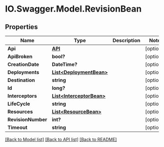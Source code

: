 # IO.Swagger.Model.RevisionBean
## Properties

Name | Type | Description | Notes
------------ | ------------- | ------------- | -------------
**Api** | [**API**](API.md) |  | [optional] 
**ApiBroken** | **bool?** |  | [optional] 
**CreationDate** | **DateTime?** |  | [optional] 
**Deployments** | [**List&lt;DeploymentBean&gt;**](DeploymentBean.md) |  | [optional] 
**Destination** | **string** |  | [optional] 
**Id** | **long?** |  | [optional] 
**Interceptors** | [**List&lt;InterceptorBean&gt;**](InterceptorBean.md) |  | [optional] 
**LifeCycle** | **string** |  | [optional] 
**Resources** | [**List&lt;ResourceBean&gt;**](ResourceBean.md) |  | [optional] 
**RevisionNumber** | **int?** |  | [optional] 
**Timeout** | **string** |  | [optional] 

[[Back to Model list]](../README.md#documentation-for-models) [[Back to API list]](../README.md#documentation-for-api-endpoints) [[Back to README]](../README.md)

